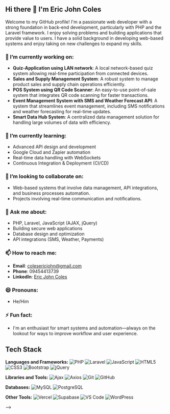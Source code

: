 ## Hi there 👋 I'm Eric John Coles

Welcome to my GitHub profile! I'm a passionate web developer with a strong foundation in back-end development, particularly with PHP and the Laravel framework. I enjoy solving problems and building applications that provide value to users. I have a solid background in developing web-based systems and enjoy taking on new challenges to expand my skills.

### 🔭 I’m currently working on:
- **Quiz-Application using LAN network**: A local network-based quiz system allowing real-time participation from connected devices.
- **Sales and Supply Management System**: A robust system to manage product sales and supply chain operations efficiently.
- **POS System using QR Code Scanner**: An easy-to-use point-of-sale system that integrates QR code scanning for faster transactions.
- **Event Management System with SMS and Weather Forecast API**: A system that streamlines event management, including SMS notifications and weather forecasting for real-time updates.
- **Smart Data Hub System**: A centralized data management solution for handling large volumes of data with efficiency.

### 🌱 I’m currently learning:
- Advanced API design and development
- Google Cloud and Zapier automation
- Real-time data handling with WebSockets
- Continuous Integration & Deployment (CI/CD)

### 👯 I’m looking to collaborate on:
- Web-based systems that involve data management, API integrations, and business processes automation.
- Projects involving real-time communication and notifications.

### 💬 Ask me about:
- PHP, Laravel, JavaScript (AJAX, jQuery)
- Building secure web applications
- Database design and optimization
- API integrations (SMS, Weather, Payments)

### 📫 How to reach me:
- **Email**: colesericjohn@gmail.com
- **Phone**: 09454413739
- **LinkedIn**: [Eric John Coles](https://www.linkedin.com/in/eric-john-coles)

### 😄 Pronouns: 
- He/Him

### ⚡ Fun fact:
- I'm an enthusiast for smart systems and automation—always on the lookout for ways to improve workflow and user experience.

## Tech Stack

**Languages and Frameworks:**
![PHP](https://img.shields.io/badge/php-%23777BB4.svg?style=for-the-badge&logo=php&logoColor=white)
![Laravel](https://img.shields.io/badge/laravel-%23FF2D20.svg?style=for-the-badge&logo=laravel&logoColor=white)
![JavaScript](https://img.shields.io/badge/javascript-%23323330.svg?style=for-the-badge&logo=javascript&logoColor=%23F7DF1E)
![HTML5](https://img.shields.io/badge/html5-%23E34F26.svg?style=for-the-badge&logo=html5&logoColor=white)
![CSS3](https://img.shields.io/badge/css3-%231572B6.svg?style=for-the-badge&logo=css3&logoColor=white)
![Bootstrap](https://img.shields.io/badge/bootstrap-%23563D7C.svg?style=for-the-badge&logo=bootstrap&logoColor=white)
![jQuery](https://img.shields.io/badge/jquery-%230769AD.svg?style=for-the-badge&logo=jquery&logoColor=white)

**Libraries and Tools:**
![Ajax](https://img.shields.io/badge/Ajax-FFD500?style=for-the-badge&logo=javascript&logoColor=black)
![Axios](https://img.shields.io/badge/axios-%235A29E4.svg?style=for-the-badge&logo=axios&logoColor=white)
![Git](https://img.shields.io/badge/git-%23F05033.svg?style=for-the-badge&logo=git&logoColor=white)
![GitHub](https://img.shields.io/badge/github-%23121011.svg?style=for-the-badge&logo=github&logoColor=white)

**Databases:**
![MySQL](https://img.shields.io/badge/mysql-%2300f.svg?style=for-the-badge&logo=mysql&logoColor=white)
![PostgreSQL](https://img.shields.io/badge/postgresql-%23316192.svg?style=for-the-badge&logo=postgresql&logoColor=white)

**Other Tools:**
![Vercel](https://img.shields.io/badge/vercel-%23000000.svg?style=for-the-badge&logo=vercel&logoColor=white)
![Supabase](https://img.shields.io/badge/supabase-3ECF8E?style=for-the-badge&logo=supabase&logoColor=white)
![VS Code](https://img.shields.io/badge/Visual_Studio_Code-0078D4.svg?style=for-the-badge&logo=visual-studio-code&logoColor=white)
![WordPress](https://img.shields.io/badge/WordPress-%23117AC9.svg?style=for-the-badge&logo=wordpress&logoColor=white)


-->
